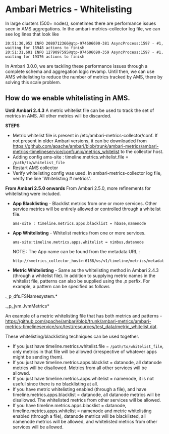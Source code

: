 # Ambari Metrics - Whitelisting

In large clusters (500+ nodes), sometimes there are performance issues seen in AMS aggregations. In the ambari-metrics-collector log file, we can see log lines that look like

```
20:51:30,952 INFO 2080712366@qtp-974606690-381 AsyncProcess:1597 - #1, waiting for 13948 actions to finish
20:51:31,601 INFO 1279097595@qtp-974606690-359 AsyncProcess:1597 - #1, waiting for 19376 actions to finish
```

In Ambari 3.0.0, we are tackling these performance issues through a complete schema and aggregation logic revamp. Until then, we can use AMS whitelisting to reduce the number of metrics tracked by AMS, there by solving this scale problem. 

## How do we enable whitelisting in AMS.

**Until Ambari 2.4.3**
 A metric whitelist file can be used to track the set of metrics in AMS. All other metrics will be discarded.

**STEPS**

* Metric whitelist file is present in /etc/ambari-metrics-collector/conf. If not present in older Ambari versions, it can be downloaded from https://github.com/apache/ambari/blob/trunk/ambari-metrics/ambari-metrics-timelineservice/conf/unix/metrics_whitelist to the collector host.
* Adding config ams-site : timeline.metrics.whitelist.file = `/path/to/whitelist_file`
* Restart AMS collector
* Verify whitelisting config was used. In ambari-metrics-collector log file, verify the line 'Whitelisting # metrics'.

**From Ambari 2.5.0 onwards**
From Ambari 2.5.0, more refinements for whitelisting were included.

* **App Blacklisting** - Blacklist metrics from one or more services. Other service metrics will be entirely allowed or controlled through a whitelist file.

   ``` 
   ams-site : timeline.metrics.apps.blacklist = hbase,namenode
   ```

* **App Whitelisting** - Whitelist metrics from one or more services.

    ```
    ams-site:timeline.metrics.apps.whitelist = nimbus,datanode   
    ```

   NOTE : The App name can be found from the metadata URL :
   
   ```
   http://<metrics_collector_host>:6188/ws/v1/timeline/metrics/metadata
   ```

* **Metric Whitelisting** - Same as the whitelisting method in Ambari 2.4.3 (through a whitelist file).
In addition to supplying metric names in the whitelist file, patterns can also be supplied using the ._p_ perfix. For example, a pattern can be specified as follows

._p_dfs.FSNamesystem.*

._p_jvm.JvmMetrics*

An example of a metric whitelisting file that has both metrics and patterns - https://github.com/apache/ambari/blob/trunk/ambari-metrics/ambari-metrics-timelineservice/src/test/resources/test_data/metric_whitelist.dat.

These whitelisting/blacklisting techniques can be used together.

* If you just have timeline.metrics.whitelist.file = `/path/to/whitelist_file`, only metrics in that file will be allowed (irrespective of whatever apps might be sending them). 
* If you just have timeline.metrics.apps.blacklist = datanode, all datanode metrics will be disallowed. Metrics from all other services will be allowed.
* If you just have timeline.metrics.apps.whitelist = namenode, it is not useful since there is no blacklisting at all. 
* If you have metric whitelisting enabled (through a file), and have timeline.metrics.apps.blacklist = datanode, all datanode metrics will be disallowed. The whitelisted metrics from other services will be allowed.
* If you have timeline.metrics.apps.blacklist = datanode, timeline.metrics.apps.whitelist = namenode and metric whitelisting enabled (through a file), datanode metrics will be blacklisted, all namenode metrics will be allowed, and whitelisted metrics from other services will be allowed.
